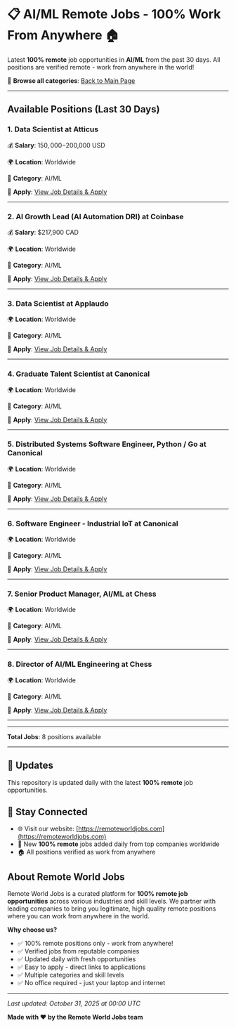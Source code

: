 # 📋 AI/ML Remote Jobs - 100% Work From Anywhere 🏠

Latest **100% remote** job opportunities in **AI/ML** from the past 30 days. All positions are verified remote - work from anywhere in the world!

🔗 **Browse all categories**: [Back to Main Page](README.md)

---

## Available Positions (Last 30 Days)

### 1. Data Scientist at Atticus

💰 **Salary**: $150,000-$200,000 USD

🌍 **Location**: Worldwide

📍 **Category**: AI/ML

🔗 **Apply**: [View Job Details & Apply](https://remoteworldjobs.com/data-scientist-atticus)

---

### 2. AI Growth Lead (AI Automation DRI) at Coinbase

💰 **Salary**: $217,900 CAD

🌍 **Location**: Worldwide

📍 **Category**: AI/ML

🔗 **Apply**: [View Job Details & Apply](https://remoteworldjobs.com/ai-growth-lead-coinbase)

---

### 3. Data Scientist at Applaudo

🌍 **Location**: Worldwide

📍 **Category**: AI/ML

🔗 **Apply**: [View Job Details & Apply](https://remoteworldjobs.com/data-scientist-applaudo)

---

### 4. Graduate Talent Scientist at Canonical

🌍 **Location**: Worldwide

📍 **Category**: AI/ML

🔗 **Apply**: [View Job Details & Apply](https://remoteworldjobs.com/graduate-talent-scientist-canonical)

---

### 5. Distributed Systems Software Engineer, Python / Go at Canonical

🌍 **Location**: Worldwide

📍 **Category**: AI/ML

🔗 **Apply**: [View Job Details & Apply](https://remoteworldjobs.com/distributed-systems-software-engineer-python-go-canonical)

---

### 6. Software Engineer - Industrial IoT at Canonical

🌍 **Location**: Worldwide

📍 **Category**: AI/ML

🔗 **Apply**: [View Job Details & Apply](https://remoteworldjobs.com/software-engineer-industrial-iot-canonical)

---

### 7. Senior Product Manager, AI/ML at Chess

🌍 **Location**: Worldwide

📍 **Category**: AI/ML

🔗 **Apply**: [View Job Details & Apply](https://remoteworldjobs.com/senior-product-manager-ai-ml-chess)

---

### 8. Director of AI/ML Engineering at Chess

🌍 **Location**: Worldwide

📍 **Category**: AI/ML

🔗 **Apply**: [View Job Details & Apply](https://remoteworldjobs.com/director-of-ai-ml-engineering-chess)

---


---

**Total Jobs**: 8 positions available

---

## 🔄 Updates

This repository is updated daily with the latest **100% remote** job opportunities.

## 📧 Stay Connected

- 🌐 Visit our website: [https://remoteworldjobs.com](https://remoteworldjobs.com)
- 💼 New **100% remote** jobs added daily from top companies worldwide
- 🏠 All positions verified as work from anywhere

## About Remote World Jobs

Remote World Jobs is a curated platform for **100% remote job opportunities** across various industries and skill levels. We partner with leading companies to bring you legitimate, high quality remote positions where you can work from anywhere in the world.

**Why choose us?**
- ✅ 100% remote positions only - work from anywhere!
- ✅ Verified jobs from reputable companies
- ✅ Updated daily with fresh opportunities
- ✅ Easy to apply - direct links to applications
- ✅ Multiple categories and skill levels
- ✅ No office required - just your laptop and internet

---

_Last updated: October 31, 2025 at 00:00 UTC_

**Made with ❤️ by the Remote World Jobs team**
